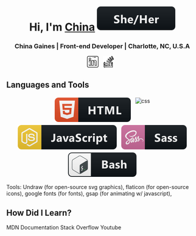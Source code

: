 <div align=center>

<h1>Hi, I'm <a href="www.chinagaines.com" style="margin-right: 5px">China</a><img src="/pics/sheher.svg" alt="pronouns"></h1></div>

<h3 align=center>China Gaines | Front-end Developer | Charlotte, NC, U.S.A</h3>

 <p align='center'>
    <!-- Linked-in Icon-- accedited to Freepik on flaticon.com-->
    <a href="https://www.linkedin.com/in/chinagaines/"><img height="30" src="/pics/linkedin.png"></a>&nbsp;&nbsp;
    <!--Stack Overflow Icon-- accredited to Freepik onn flaticon.com-->
    <a href="https://stackoverflow.com/cv/chinagaines"><img height="30" src="/pics/stackoverflow.png"></a>&nbsp;&nbsp;
 </p>

<!-- Languages and Tools > -->
## Languages and Tools 

<p align="center">
  <!-- Icons accedited to https://github.com/MikeCodesDotNET/ColoredBadges . Please follow Mike! -->
  <img src="/pics/html.svg" alt="html" style="vertical-align:top; margin:4px">    
  <img src="/pics/css.svg" alt="css" style="vertical-align:top; margin:4px">
  <img src="/pics/js.svg" alt="javascript" style="vertical-align:top; margin:4px">
  <img src="/pics/sass.svg" alt="sass" style="vertical-align:top; margin:4px">
  <img src="/pics/bash.svg" alt="gitbash" style="vertical-align:top; margin:4px">
 
</p>

Tools: Undraw (for open-source svg graphics), flaticon (for open-source icons), google fonts (for fonts), gsap (for animating w/ javascript), 

## How Did I Learn?

MDN Documentation
Stack Overflow
Youtube